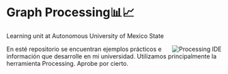 # Graph Processing📊📈
Learning unit at Autonomous University of Mexico State

<img align="right" src="https://upload.wikimedia.org/wikipedia/commons/5/59/Processing_Logo_Clipped.svg" alt="Processing IDE" >

En esté repositorio se encuentran ejemplos prácticos e información que desarrolle en mi universidad. Utilizamos principalmente la herramienta Processing. 
Aprobe por cierto.
